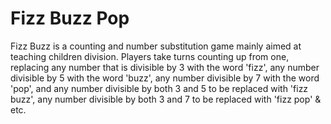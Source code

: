 # Fizz Buzz Pop

Fizz Buzz is a counting and number substitution game mainly aimed at teaching children division. 
Players take turns counting up from one, replacing any number that is divisible by 3 with the word 'fizz', any number divisible by 5 with the word 'buzz', any number divisible by 7 with the word 'pop', and any number divisible by both 3 and 5 to be replaced with 'fizz buzz', any number divisible by both 3 and 7 to be replaced with 'fizz pop' & etc.
